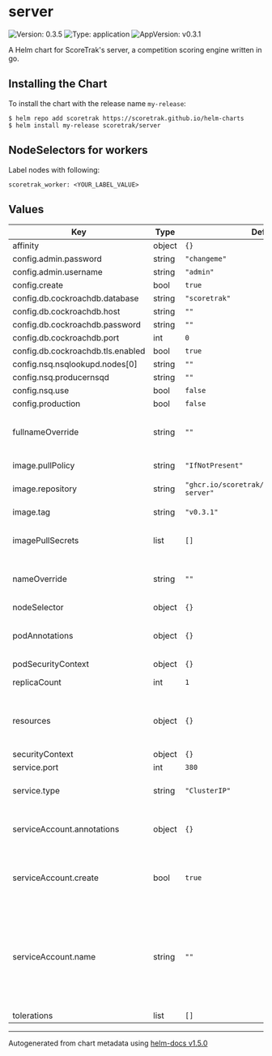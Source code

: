 # server

![Version: 0.3.5](https://img.shields.io/badge/Version-0.3.5-informational?style=flat-square) ![Type: application](https://img.shields.io/badge/Type-application-informational?style=flat-square) ![AppVersion: v0.3.1](https://img.shields.io/badge/AppVersion-v0.3.1-informational?style=flat-square)

A Helm chart for ScoreTrak's server, a competition scoring engine written in go.

## Installing the Chart

To install the chart with the release name `my-release`:

```console
$ helm repo add scoretrak https://scoretrak.github.io/helm-charts
$ helm install my-release scoretrak/server
```

## NodeSelectors for workers

Label nodes with following:
```
scoretrak_worker: <YOUR_LABEL_VALUE>
```

## Values

| Key | Type | Default | Description |
|-----|------|---------|-------------|
| affinity | object | `{}` |  |
| config.admin.password | string | `"changeme"` |  |
| config.admin.username | string | `"admin"` |  |
| config.create | bool | `true` |  |
| config.db.cockroachdb.database | string | `"scoretrak"` |  |
| config.db.cockroachdb.host | string | `""` |  |
| config.db.cockroachdb.password | string | `""` |  |
| config.db.cockroachdb.port | int | `0` |  |
| config.db.cockroachdb.tls.enabled | bool | `true` |  |
| config.nsq.nsqlookupd.nodes[0] | string | `""` |  |
| config.nsq.producernsqd | string | `""` |  |
| config.nsq.use | bool | `false` |  |
| config.production | bool | `false` |  |
| fullnameOverride | string | `""` | String to override server.fullname template |
| image.pullPolicy | string | `"IfNotPresent"` | Container image name |
| image.repository | string | `"ghcr.io/scoretrak/scoretrak/scoretrak-server"` | Container image name |
| image.tag | string | `"v0.3.1"` | Container image tag |
| imagePullSecrets | list | `[]` | Secrets to pull container image |
| nameOverride | string | `""` | String to override server.name template |
| nodeSelector | object | `{}` |  |
| podAnnotations | object | `{}` | Additional annotations for StatefulSet Pods |
| podSecurityContext | object | `{}` |  |
| replicaCount | int | `1` | Deployment replica count |
| resources | object | `{}` | Resource requests and limits for Deployment Pods |
| securityContext | object | `{}` |  |
| service.port | int | `380` |  |
| service.type | string | `"ClusterIP"` | Service type for server service |
| serviceAccount.annotations | object | `{}` | Annotations to add to the service account |
| serviceAccount.create | bool | `true` | Specifies whether a service account should be created |
| serviceAccount.name | string | `""` | The name of the service account to use. If not set and create is true, a name is generated using the fullname template |
| tolerations | list | `[]` |  |

----------------------------------------------
Autogenerated from chart metadata using [helm-docs v1.5.0](https://github.com/norwoodj/helm-docs/releases/v1.5.0)
